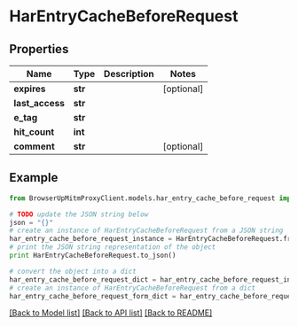 # HarEntryCacheBeforeRequest


## Properties
Name | Type | Description | Notes
------------ | ------------- | ------------- | -------------
**expires** | **str** |  | [optional] 
**last_access** | **str** |  | 
**e_tag** | **str** |  | 
**hit_count** | **int** |  | 
**comment** | **str** |  | [optional] 

## Example

```python
from BrowserUpMitmProxyClient.models.har_entry_cache_before_request import HarEntryCacheBeforeRequest

# TODO update the JSON string below
json = "{}"
# create an instance of HarEntryCacheBeforeRequest from a JSON string
har_entry_cache_before_request_instance = HarEntryCacheBeforeRequest.from_json(json)
# print the JSON string representation of the object
print HarEntryCacheBeforeRequest.to_json()

# convert the object into a dict
har_entry_cache_before_request_dict = har_entry_cache_before_request_instance.to_dict()
# create an instance of HarEntryCacheBeforeRequest from a dict
har_entry_cache_before_request_form_dict = har_entry_cache_before_request.from_dict(har_entry_cache_before_request_dict)
```
[[Back to Model list]](../README.md#documentation-for-models) [[Back to API list]](../README.md#documentation-for-api-endpoints) [[Back to README]](../README.md)


